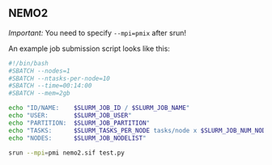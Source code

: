 NEMO2
-----

*Important:* You need to specify `--mpi=pmix`  after srun!

An example job submission script looks like this:

```bash
#!/bin/bash
#SBATCH --nodes=1
#SBATCH --ntasks-per-node=10
#SBATCH --time=00:14:00
#SBATCH --mem=2gb

echo "ID/NAME:    $SLURM_JOB_ID / $SLURM_JOB_NAME"
echo "USER:       $SLURM_JOB_USER"
echo "PARTITION:  $SLURM_JOB_PARTITION"
echo "TASKS:      $SLURM_TASKS_PER_NODE tasks/node x $SLURM_JOB_NUM_NODES nodes = $SLURM_NTASKS tasks"
echo "NODES:      $SLURM_JOB_NODELIST"

srun --mpi=pmi nemo2.sif test.py
```
